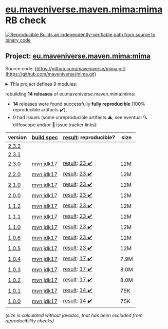 [eu.maveniverse.maven.mima:mima](https://central.sonatype.com/artifact/eu.maveniverse.maven.mima/mima/2.3.0/versions) RB check
=======

[![Reproducible Builds](https://reproducible-builds.org/images/logos/rb.svg) an independently-verifiable path from source to binary code](https://reproducible-builds.org/)

## Project: [eu.maveniverse.maven.mima:mima](https://central.sonatype.com/artifact/eu.maveniverse.maven.mima/mima/2.3.0/versions)

Source code: [https://github.com/maveniverse/mima.git](https://github.com/maveniverse/mima.git)

<details><summary>This project defines 9 modules:</summary>

* [eu.maveniverse.maven.mima.runtime:embedded-maven](https://central.sonatype.com/artifact/eu.maveniverse.maven.mima.runtime/embedded-maven/2.3.0)
* [eu.maveniverse.maven.mima.runtime:runtime](https://central.sonatype.com/artifact/eu.maveniverse.maven.mima.runtime/runtime/2.3.0)
* [eu.maveniverse.maven.mima.runtime:standalone-shared](https://central.sonatype.com/artifact/eu.maveniverse.maven.mima.runtime/standalone-shared/2.3.0)
* [eu.maveniverse.maven.mima.runtime:standalone-sisu](https://central.sonatype.com/artifact/eu.maveniverse.maven.mima.runtime/standalone-sisu/2.3.0)
* [eu.maveniverse.maven.mima.runtime:standalone-sisu-uber](https://central.sonatype.com/artifact/eu.maveniverse.maven.mima.runtime/standalone-sisu-uber/2.3.0)
* [eu.maveniverse.maven.mima.runtime:standalone-static](https://central.sonatype.com/artifact/eu.maveniverse.maven.mima.runtime/standalone-static/2.3.0)
* [eu.maveniverse.maven.mima.runtime:standalone-static-uber](https://central.sonatype.com/artifact/eu.maveniverse.maven.mima.runtime/standalone-static-uber/2.3.0)
* [eu.maveniverse.maven.mima:context](https://central.sonatype.com/artifact/eu.maveniverse.maven.mima/context/2.3.0)
* [eu.maveniverse.maven.mima:mima](https://central.sonatype.com/artifact/eu.maveniverse.maven.mima/mima/2.3.0)
</details>

rebuilding **14 releases** of eu.maveniverse.maven.mima:mima:
- **14** releases were found successfully **fully reproducible** (100% reproducible artifacts :heavy_check_mark:),
- 0 had issues (some unreproducible artifacts :warning:, see eventual :mag: diffoscope and/or :memo: issue tracker links):

| version | [build spec](/BUILDSPEC.md) | [result](https://reproducible-builds.org/docs/jvm/): reproducible? | size |
| -- | --------- | ------ | -- |
| [2.3.2](https://central.sonatype.com/artifact/eu.maveniverse.maven.mima/mima/2.3.2/pom) | | | |
| [2.3.1](https://central.sonatype.com/artifact/eu.maveniverse.maven.mima/mima/2.3.1/pom) | | | |
| [2.3.0](https://central.sonatype.com/artifact/eu.maveniverse.maven.mima/mima/2.3.0/pom) | [mvn jdk17](mima-2.3.0.buildspec) | [result](mima-2.3.0.buildinfo): [23 :heavy_check_mark: ](mima-2.3.0.buildcompare) | 12M |
| [2.2.0](https://central.sonatype.com/artifact/eu.maveniverse.maven.mima/mima/2.2.0/pom) | [mvn jdk17](mima-2.2.0.buildspec) | [result](mima-2.2.0.buildinfo): [23 :heavy_check_mark: ](mima-2.2.0.buildcompare) | 12M |
| [2.1.0](https://central.sonatype.com/artifact/eu.maveniverse.maven.mima/mima/2.1.0/pom) | [mvn jdk17](mima-2.1.0.buildspec) | [result](mima-2.1.0.buildinfo): [23 :heavy_check_mark: ](mima-2.1.0.buildcompare) | 12M |
| [2.0.0](https://central.sonatype.com/artifact/eu.maveniverse.maven.mima/mima/2.0.0/pom) | [mvn jdk17](mima-2.0.0.buildspec) | [result](mima-2.0.0.buildinfo): [23 :heavy_check_mark: ](mima-2.0.0.buildcompare) | 12M |
| [1.1.2](https://central.sonatype.com/artifact/eu.maveniverse.maven.mima/mima/1.1.2/pom) | [mvn jdk17](mima-1.1.2.buildspec) | [result](mima-1.1.2.buildinfo): [23 :heavy_check_mark: ](mima-1.1.2.buildcompare) | 12M |
| [1.1.1](https://central.sonatype.com/artifact/eu.maveniverse.maven.mima/mima/1.1.1/pom) | [mvn jdk17](mima-1.1.1.buildspec) | [result](mima-1.1.1.buildinfo): [23 :heavy_check_mark: ](mima-1.1.1.buildcompare) | 12M |
| [1.1.0](https://central.sonatype.com/artifact/eu.maveniverse.maven.mima/mima/1.1.0/pom) | [mvn jdk17](mima-1.1.0.buildspec) | [result](mima-1.1.0.buildinfo): [23 :heavy_check_mark: ](mima-1.1.0.buildcompare) | 12M |
| [1.0.6](https://central.sonatype.com/artifact/eu.maveniverse.maven.mima/mima/1.0.6/pom) | [mvn jdk17](mima-1.0.6.buildspec) | [result](mima-1.0.6.buildinfo): [23 :heavy_check_mark: ](mima-1.0.6.buildcompare) | 12M |
| [1.0.5](https://central.sonatype.com/artifact/eu.maveniverse.maven.mima/mima/1.0.5/pom) | [mvn jdk17](mima-1.0.5.buildspec) | [result](mima-1.0.5.buildinfo): [23 :heavy_check_mark: ](mima-1.0.5.buildcompare) | 12M |
| [1.0.4](https://central.sonatype.com/artifact/eu.maveniverse.maven.mima/mima/1.0.4/pom) | [mvn jdk17](mima-1.0.4.buildspec) | [result](mima-1.0.4.buildinfo): [17 :heavy_check_mark: ](mima-1.0.4.buildcompare) | 7.9M |
| [1.0.3](https://central.sonatype.com/artifact/eu.maveniverse.maven.mima/mima/1.0.3/pom) | [mvn jdk17](mima-1.0.3.buildspec) | [result](mima-1.0.3.buildinfo): [17 :heavy_check_mark: ](mima-1.0.3.buildcompare) | 8.0M |
| [1.0.2](https://central.sonatype.com/artifact/eu.maveniverse.maven.mima/mima/1.0.2/pom) | [mvn jdk17](mima-1.0.2.buildspec) | [result](mima-1.0.2.buildinfo): [17 :heavy_check_mark: ](mima-1.0.2.buildcompare) | 8.0M |
| [1.0.1](https://central.sonatype.com/artifact/eu.maveniverse.maven.mima/mima/1.0.1/pom) | [mvn jdk17](mima-1.0.1.buildspec) | [result](mima-1.0.1.buildinfo): [14 :heavy_check_mark: ](mima-1.0.1.buildcompare) | 75K |
| [1.0.0](https://central.sonatype.com/artifact/eu.maveniverse.maven.mima/mima/1.0.0/pom) | [mvn jdk17](mima-1.0.0.buildspec) | [result](mima-1.0.0.buildinfo): [14 :heavy_check_mark: ](mima-1.0.0.buildcompare) | 75K |

<i>(size is calculated without javadoc, that has been excluded from reproducibility checks)</i>
